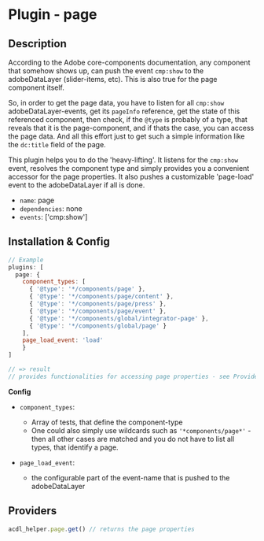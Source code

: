 # Plugin - page

## Description

According to the Adobe core-components documentation, any component that somehow shows up, can push the event `cmp:show` to the adobeDataLayer (slider-items, etc).
This is also true for the page component itself.

So, in order to get the page data, you have to listen for all `cmp:show` adobeDataLayer-events, get its `pageInfo` reference, get the state of this referenced component, then check, if the `@type` is probably of a type, that reveals that it is the page-component, and if thats the case, you can access the page data. And all this effort just to get such a simple information like the `dc:title` field of the page.

This plugin helps you to do the 'heavy-lifting'. It listens for the `cmp:show` event, resolves the component type and simply provides you a convenient accessor for the page properties. It also pushes a customizable 'page-load' event to the adobeDataLayer if all is done.

- `name`: page
- `dependencies`: none
- `events`: ['cmp:show']

## Installation & Config

```javascript
// Example
plugins: [
  page: {
    component_types: [
      { '@type': '*/components/page' },
      { '@type': '*/components/page/content' },
      { '@type': '*/components/page/press' },
      { '@type': '*/components/page/event' },
      { '@type': '*/components/global/integrator-page' },
      { '@type': '*/components/global/page' }
    ],
    page_load_event: 'load'
	}
]

// => result
// provides functionalities for accessing page properties - see Providers, below
```

**Config**

- `component_types`:

  - Array of tests, that define the component-type
  - One could also simply use wildcards such as `'*components/page*'` - then all other cases are matched and you do not have to list all types, that identify a page.

- `page_load_event`:
  - the configurable part of the event-name that is pushed to the adobeDataLayer

## Providers

```javascript
acdl_helper.page.get() // returns the page properties
```
